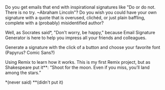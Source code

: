Do you get emails that end with inspirational signatures like "Do or do not. There is no try. ~Abraham Lincoln"? Do you wish you could have your own signature with a quote that is overused, clichéd, or just plain baffling, complete with a (probably) misidentified author?

Well, as Socrates said\*, "Don't worry, be happy," because Email Signature Generator is here to help you impress all your friends and colleagues.

Generate a signature with the click of a button and choose your favorite font (Papyrus? Comic Sans?)

Using Remix to learn how it works. This is my first Remix project, but as Shakespeare put it\*\*: “Shoot for the moon. Even if you miss, you’ll land among the stars.” 

\*(never said)
\*\*(didn't put it)
